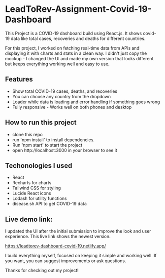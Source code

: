 # LeadToRev-Assignment-Covid-19-Dashboard

This Project is a COVID-19 dashboard build using React.js. It shows covid-19 data like total cases, recoveries and deaths for different countries.

For this project, I worked on fetching real-time data from APIs and displaying it with charts and stats in a clean way. I didn't just copy the mockup - I changed the UI and made my own version that looks different but keeps everything working well and easy to use.

## Features

- Show total COVID-19 cases, deaths, and recoveries
- You can choose any country from the dropdown
- Loader while data is loading and error handling if something goes wrong
- Fully responsive - Works well on both phones and desktop


## How to run this project

- clone this repo
- run 'npm install' to install dependencies.
- Run 'npm start' to start the project
- open http://localhost:3000 in your browser to see it


## Techonologies I used

- React
- Recharts for charts
- Tailwind CSS for styling
- Lucide React icons
- Lodash for utility functions
- disease.sh API to get COVID-19 data

## Live demo link:
<!-- https://leadtorev-covid-19-dashboard.netlify.app/ -->

I updated the UI after the initial submission to improve the look and user experience. This live link shows the newest version. 

https://leadtorev-dashboard-covid-19.netlify.app/

I build everything myself, focused on keeping it simple and working well. If you want, you can suggest improvements or ask questions.

Thanks for checking out my project!



